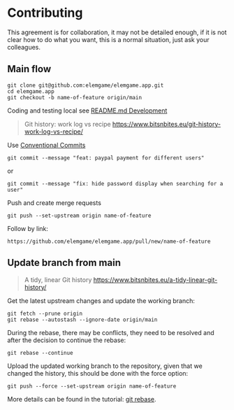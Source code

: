 # Contributing

This agreement is for collaboration, it may not be detailed enough, if it is not clear how to do what you want, this is a normal situation, just ask your colleagues.

## Main flow

```shell
git clone git@github.com:elemgame/elemgame.app.git
cd elemgame.app
git checkout -b name-of-feature origin/main
```

Coding and testing local see [README.md Development](https://github.com/elemgame/elemgame.app#development)

> Git history: work log vs recipe https://www.bitsnbites.eu/git-history-work-log-vs-recipe/

Use [Conventional Commits](https://www.conventionalcommits.org/en/v1.0.0/)

```shell
git commit --message "feat: paypal payment for different users"
```

or

```shell
git commit --message "fix: hide password display when searching for a user"
```

Push and create merge requests

```shell
git push --set-upstream origin name-of-feature
```

Follow by link:

```shell
https://github.com/elemgame/elemgame.app/pull/new/name-of-feature
```

## Update branch from main

> A tidy, linear Git history  https://www.bitsnbites.eu/a-tidy-linear-git-history/

Get the latest upstream changes and update the working branch:

```shell
git fetch --prune origin
git rebase --autostash --ignore-date origin/main
```

During the rebase, there may be conflicts, they need to be resolved and after the decision to continue the rebase:

```shell
git rebase --continue
```

Upload the updated working branch to the repository, given that we changed the history, this should be done with the force option:

```shell
git push --force --set-upstream origin name-of-feature
```

More details can be found in the tutorial: [git rebase](https://www.atlassian.com/git/tutorials/rewriting-history/git-rebase).
